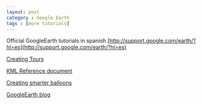 ```yaml
---
layout: post
category : Google Earth
tags : [more tutorials]
---
```


Official GoogleEarth tutorials in spanish [http://support.google.com/earth/?hl=es](http://support.google.com/earth/?hl=es)

[Creating Tours](https://developers.google.com/kml/documentation/touring)

[KML Reference document](https://developers.google.com/kml/documentation/kmlreference)

[Creating smarter balloons](http://earth.google.com/outreach/tutorial_balloon.html)

[GoogleEarth blog](http://www.gearthblog.com/index.html)

